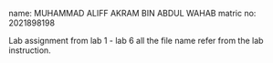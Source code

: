 name: MUHAMMAD ALIFF AKRAM BIN ABDUL WAHAB
matric no: 2021898198

Lab assignment from lab 1 - lab 6
all the file name refer from the lab instruction.
